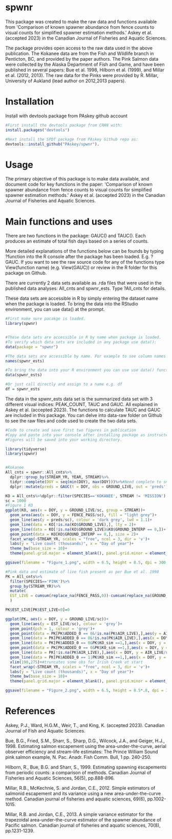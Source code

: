 # spwnr
This package was created to make the raw data and functions available from 'Comparison of known spawner abundance from fence counts to visual counts for simplified spawner estimation methods.' Askey et al. (accepted 2023) in the Canadian Journal of Fisheries and Aquatic Sciences.

The package provides open access to the raw data used in the above publication. The Kokanee data are from the Fish and Wildlife branch in Penticton, BC, and provided by the paper authors. The Pink Salmon data were collected by the Alaska Department of Fish and Game, and have been published in several papers: Bue et al. 1998, Hilborn et al. (1999), and Millar et al. (2012, 2013). The raw data for the Pinks were provided by R. Millar, University of Aukland (lead author on 2012,2013 papers).


# Installation
Install with devtools package from PAskey github account

```R
#First install the devtools package from CRAN with:
install.packages("devtools")

#Next install the SPDT package from PAskey Github repo as:
devtools::install_github("PAskey/spwnr").
```

# Usage
The primary objective of this package is to make data available, and document code for key functions in the paper: 'Comparison of known spawner abundance from fence counts to visual counts for simplified spawner estimation methods.' Askey et al. (accepted 2023) in the Canadian Journal of Fisheries and Aquatic Sciences.

# Main functions and uses

There are two functions in the package: GAUC() and TAUC(). Each produces an estimate of total fish days based on a series of counts.

More detailed explanations of the functions below can be founds by typing ?function into the R console after the package has been loaded. E.g. ?GAUC. If you want to see the raw source code for any of the functions type View(function name) (e.g. View(GAUC)) or review in the R folder for this package on Github.

There are currently 2 data sets available as .rda files that were used in the published data analyses: All_cnts and spwnr_ests. Type ?All_cnts for details.

These data sets are accessible in R by simply entering the dataset name when the package is loaded. To bring the data into the RStudio environment, you can use data() at the prompt.

```R
#First make sure pacakge is loaded.
library(spwnr)


#These data sets are accessible in R by name when package is loaded.
#To verify which data sets are included in any package use data():
data(package = "spwnr")

#The data sets are accessible by name. For example to see column names for spwnr_ests dataset:
names(spwnr_ests)

#To bring the data into your R environment you can use use data() function.
data(spwnr_ests)

#Or just call directly and assign to a name e.g. df
df = spwnr_ests

```
The data in the spwnr_ests data set is the summarized data set with 3 different visual indices: PEAK_COUNT, TAUC and GAUC. All explained in Askey et al. (accepted 2023). The functions to calculate TAUC and GAUC are included in this package. You can delve into data-raw folder on Github to see the raw files and code used to create the two data sets.

```R
#Code to create and save first two figures in publication
#Copy and paste into your console after installing package as instructed above.
#Figures will be saved into your working directory.

library(tidyverse)
library(spwnr)


#Kokanee
All_cnts = spwnr::All_cnts%>%
  dplyr::group_by(STREAM_YR, YEAR, STREAM)%>%
  tidyr::complete(DOY = seq(min(DOY), max(DOY)))%>%#Need complete to smooth out predictions in plot
  dplyr::mutate(preds = GAUC(t = DOY, obs = GROUND_LIVE, out = 'preds'))

KO = All_cnts%>%dplyr::filter(SPECIES=='KOKANEE', STREAM != 'MISSION')
sc = 1000
#Figure 1 KO
ggplot(KO, aes(x = DOY, y = GROUND_LIVE/sc, group = STREAM))+
  geom_area(aes(x = DOY, y = FENCE_PASS/sc), fill = "light grey")+
  geom_line(aes(y = preds/sc), colour = 'dark grey', lwd = 1.1)+
  geom_line(data = KO[!is.na(KO$GROUND_LIVE),], lty = 2)+
  geom_line(data = KO[!is.na(KO$GROUND_LIVE)&KO$GROUND_INTERP == 0,])+
  geom_point(data = KO[KO$GROUND_INTERP == 0,], size = 2)+
  facet_wrap(~STREAM_YR, scales = "free", ncol = 3, dir = 'v')+
  labs(y = "Live count (thousands)", x = "Day of year")+
  theme_bw(base_size = 10)+
  theme(panel.grid.major = element_blank(), panel.grid.minor = element_blank())

ggsave(filename = "Figure_1.png", width = 6.5, height = 8.5, dpi = 300, units = "in")

#Pink data and estimate of live fish present as per Bue et al. 1998
PK = All_cnts%>%
  filter(SPECIES=='PINK')%>%
  group_by(STREAM_YR)%>%
  mutate(
  EST_LIVE = cumsum(replace_na(FENCE_PASS,0))-cumsum(replace_na(GROUND_NEW_DEAD,0))
  )

PK$EST_LIVE[PK$EST_LIVE<0]=0

ggplot(PK, aes(x = DOY, y = GROUND_LIVE/sc))+
  geom_line(aes(y = EST_LIVE/sc), colour = 'grey')+
  geom_point(pch = 1, colour = 'grey')+
  geom_point(data = PK[PK$ADDED_0 == 0&!is.na(PK$AIR_LIVE),],aes(y = AIR_LIVE/sc), pch = 24, size = 2,fill = 'grey')+
  geom_line(data = PK[PK$ADDED_0 == 0&!is.na(PK$AIR_LIVE),],aes(x = DOY, y = AIR_LIVE/sc))+
  geom_line(data = PK[PK$ADDED_0 == 0&PK$KO_sim ==1,],aes(x = DOY, y = GROUND_LIVE/sc))+
  geom_point(data = PK[PK$ADDED_0 == 0&PK$KO_sim ==1,],aes(x = DOY, y = GROUND_LIVE/sc), pch = 21, size = 2, fill = 'grey')+
  geom_line(data = PK[!is.na(PK$AIR_LIVE),],aes(x = DOY, y = AIR_LIVE/sc), lty = 2)+
  geom_line(data = PK[PK$ADDED_0 == 1|PK$KO_sim ==1,],aes(x = DOY, y = GROUND_LIVE/sc), lty = 2)+
  xlim(190,275)+#truncates some obs for Irish Creek at start
  facet_wrap(~STREAM_YR, scales = "free", ncol = 3, dir = 'v')+
  labs(y = "Live count (thousands)", x = "Day of year")+
  theme_bw(base_size = 10)+
  theme(panel.grid.major = element_blank(), panel.grid.minor = element_blank())

ggsave(filename = "Figure_2.png", width = 6.5, height = 8.5*.8, dpi = 300, units = "in")

```
# References

Askey, P.J., Ward, H.G.M., Weir, T., and King, K. (accepted 2023). Canadian Journal of Fish and Aquatic Sciences.

Bue, B.G., Fried, S.M., Sharr, S., Sharp, D.G., Wilcock, J.A., and Geiger, H.J., 1998. Estimating salmon escapement using the area-under-the-curve, aerial observer efficiency and stream-life estimates: The Prince William Sound pink salmon example, N. Pac. Anadr. Fish Comm. Bull, 1 pp. 240-250.
 
 Hilborn, R., Bue, B.G. and Sharr, S., 1999. Estimating spawning escapements from periodic counts: a comparison of methods. Canadian Journal of Fisheries and Aquatic Sciences, 56(5), pp.888-896.
 
 Millar, R.B., McKechnie, S. and Jordan, C.E., 2012. Simple estimators of salmonid escapement and its variance using a new area-under-the-curve method. Canadian journal of fisheries and aquatic sciences, 69(6), pp.1002-1015.
 
  Millar, R.B. and Jordan, C.E., 2013. A simple variance estimator for the trapezoidal area-under-the-curve estimator of the spawner abundance of Pacific salmon. Canadian journal of fisheries and aquatic sciences, 70(8), pp.1231-1239.
  
  
